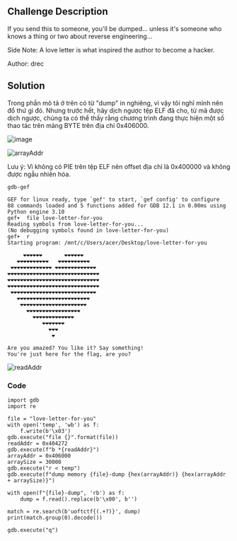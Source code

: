 ## Challenge Description 

If you send this to someone, you'll be dumped... unless it's someone who knows a thing or two about reverse engineering...

Side Note: A love letter is what inspired the author to become a hacker.

Author: drec

## Solution

Trong phần mô tả ở trên có từ "dump" in nghiêng, vì vậy tôi nghĩ mình nên đổ thứ gì đó. Nhưng trước hết, hãy dịch ngược tệp ELF đã cho, từ mã được dịch ngược, chúng ta có thể thấy rằng chương trình đang thực hiện một số thao tác trên mảng BYTE trên địa chỉ 0x406000.

![image](https://github.com/datvn09/CTF_writeup/assets/157048397/32363034-714b-4422-8cf8-b57797e001d8)

![arrayAddr](https://github.com/datvn09/CTF_writeup/assets/157048397/c8a12d27-69e9-48c4-a5af-f48e9db2eabe)

Lưu ý: Vì không có PIE trên tệp ELF nên offset địa chỉ là 0x400000 và không được ngẫu nhiên hóa.

```
gdb-gef

GEF for linux ready, type `gef' to start, `gef config' to configure
88 commands loaded and 5 functions added for GDB 12.1 in 0.00ms using Python engine 3.10
gef➤  file love-letter-for-you
Reading symbols from love-letter-for-you...
(No debugging symbols found in love-letter-for-you)
gef➤  r
Starting program: /mnt/c/Users/acer/Desktop/love-letter-for-you

     ❤️❤️❤️❤️❤️❤️       ❤️❤️❤️❤️❤️❤️
   ❤️❤️❤️❤️❤️❤️❤️❤️❤️❤️   ❤️❤️❤️❤️❤️❤️❤️❤️❤️❤️
 ❤️❤️❤️❤️❤️❤️❤️❤️❤️❤️❤️❤️❤️ ❤️❤️❤️❤️❤️❤️❤️❤️❤️❤️❤️❤️❤️
❤️❤️❤️❤️❤️❤️❤️❤️❤️❤️❤️❤️❤️❤️❤️❤️❤️❤️❤️❤️❤️❤️❤️❤️❤️❤️❤️❤️❤️
❤️❤️❤️❤️❤️❤️❤️❤️❤️❤️❤️❤️❤️❤️❤️❤️❤️❤️❤️❤️❤️❤️❤️❤️❤️❤️❤️❤️❤️
❤️❤️❤️❤️❤️❤️❤️❤️❤️❤️❤️❤️❤️❤️❤️❤️❤️❤️❤️❤️❤️❤️❤️❤️❤️❤️❤️❤️❤️
 ❤️❤️❤️❤️❤️❤️❤️❤️❤️❤️❤️❤️❤️❤️❤️❤️❤️❤️❤️❤️❤️❤️❤️❤️❤️❤️❤️
   ❤️❤️❤️❤️❤️❤️❤️❤️❤️❤️❤️❤️❤️❤️❤️❤️❤️❤️❤️❤️❤️❤️❤️
    ❤️❤️❤️❤️❤️❤️❤️❤️❤️❤️❤️❤️❤️❤️❤️❤️❤️❤️❤️❤️❤️
      ❤️❤️❤️❤️❤️❤️❤️❤️❤️❤️❤️❤️❤️❤️❤️❤️❤️
        ❤️❤️❤️❤️❤️❤️❤️❤️❤️❤️❤️❤️❤️
           ❤️❤️❤️❤️❤️❤️❤️
             ❤️❤️❤️
              ❤️

Are you amazed? You like it? Say something!
You're just here for the flag, are you?
```

![readAddr](https://github.com/datvn09/CTF_writeup/assets/157048397/c1b99423-779b-4609-a9cc-a21b6d25d46f)


### Code

```
import gdb
import re

file = "love-letter-for-you"
with open('temp', 'wb') as f:
    f.write(b'\x03')
gdb.execute("file {}".format(file))
readAddr = 0x404272
gdb.execute(f"b *{readAddr}")
arrayAddr = 0x406000
arraySize = 30000
gdb.execute("r < temp")
gdb.execute(f"dump memory {file}-dump {hex(arrayAddr)} {hex(arrayAddr + arraySize)}")

with open(f"{file}-dump", 'rb') as f:
    dump = f.read().replace(b'\x00', b'')

match = re.search(b'uoftctf{(.+?)}', dump)
print(match.group(0).decode())

gdb.execute("q")

```
